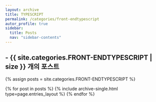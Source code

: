 ```yaml
---
layout: archive
title: TYPESCRIPT
permalink: /categories/front-endtypescript
autor_profile: true
sidebar:
  title: Posts
  nav: "sidebar-contents"
---
```


## - {{ site.categories.FRONT-ENDTYPESCRIPT | size }} 개의 포스트

{% assign posts = site.categories.FRONT-ENDTYPESCRIPT %}

{% for post in posts %}
{% include archive-single.html type=page.entries_layout %}
{% endfor %}

